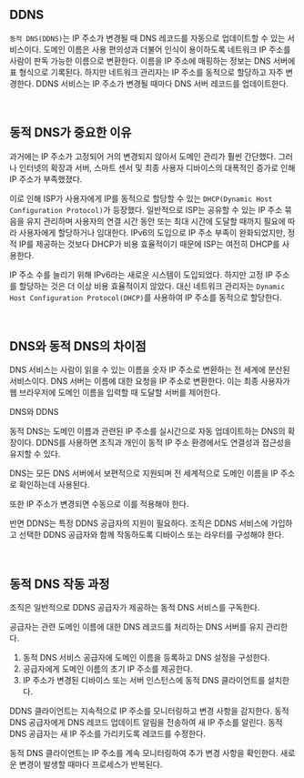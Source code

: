 ## DDNS

`동적 DNS(DDNS)`는 IP 주소가 변경될 때 DNS 레코드를 자동으로 업데이트할 수 있는 서비스이다. 도메인 이름은 사용 편의성과 더불어 인식이 용이하도록 네트워크 IP 주소를 사람이 판독 가능한 이름으로 변환한다. 이름을 IP 주소에 매핑하는 정보는 DNS 서버에 표 형식으로 기록된다. 하지만 네트워크 관리자는 IP 주소를 동적으로 할당하고 자주 변경한다. DDNS 서비스는 IP 주소가 변경될 때마다 DNS 서버 레코드를 업데이트한다.

<br />

## 동적 DNS가 중요한 이유

과거에는 IP 주소가 고정되어 거의 변경되지 않아서 도메인 관리가 훨씬 간단했다. 그러나 인터넷의 확장과 서버, 스마트 센서 및 최종 사용자 디바이스의 대폭적인 증가로 인해 IP 주소가 부족했졌다.

이로 인해 ISP가 사용자에게 IP를 동적으로 할당할 수 있는 `DHCP(Dynamic Host Configuration Protocol)`가 등장했다. 일반적으로 ISP는 공유할 수 있는 IP 주소 묶음을 유지 관리하며 사용자의 연결 시간 동안 또는 최대 시간에 도달할 때까지 필요에 따라 사용자에게 할당하거나 임대한다. IPv6의 도입으로 IP 주소 부족이 완화되었지만, 정적 IP를 제공하는 것보다 DHCP가 비용 효율적이기 때문에 ISP는 여전히 DHCP를 사용한다.

IP 주소 수를 늘리기 위해 IPv6라는 새로운 시스템이 도입되었다. 하지만 고정 IP 주소를 할당하는 것은 더 이상 비용 효율적이지 않았다. 대신 네트워크 관리자는 `Dynamic Host Configuration Protocol(DHCP)`를 사용하여 IP 주소를 동적으로 할당한다.

<br />

## DNS와 동적 DNS의 차이점

DNS 서비스는 사람이 읽을 수 있는 이름을 숫자 IP 주소로 변환하는 전 세계에 분산된 서비스이다. DNS 서버는 이름에 대한 요청을 IP 주소로 변환한다. 이는 최종 사용자가 웹 브라우저에 도메인 이름을 입력할 때 도달할 서버를 제어한다.

DNS와 DDNS

동적 DNS는 도메인 이름과 관련된 IP 주소를 실시간으로 자동 업데이트하는 DNS의 확장이다. DDNS를 사용하면 조직과 개인이 동적 IP 주소 환경에서도 연결성과 접근성을 유지할 수 있다.

DNS는 모든 DNS 서버에서 보편적으로 지원되며 전 세계적으로 도메인 이름을 IP 주소로 확인하는데 사용된다.

또한 IP 주소가 변경되면 수동으로 이를 적용해야 한다.

반면 DDNS는 특정 DDNS 공급자의 지원이 필요하다. 조직은 DDNS 서비스에 가입하고 선택한 DDNS 공급자와 함께 작동하도록 디바이스 또는 라우터를 구성해야 한다.

<br />

## 동적 DNS 작동 과정

조직은 일반적으로 DDNS 공급자가 제공하는 동적 DNS 서비스를 구독한다.

공급자는 관련 도메인 이름에 대한 DNS 레코드를 처리하는 DNS 서버를 유지 관리한다.

1. 동적 DNS 서비스 공급자에 도메인 이름을 등록하고 DNS 설정을 구성한다.
2. 공급자에게 도메인 이름의 초기 IP 주소를 제공한다.
3. IP 주소가 변경된 디바이스 또는 서버 인스턴스에 동적 DNS 클라이언트를 설치한다.

DDNS 클라이언트는 지속적으로 IP 주소를 모니터링하고 변경 사항을 감지한다. 동적 DNS 공급자에게 DNS 레코드 업데이트 알림을 전송하여 새 IP 주소를 알린다. 동적 DNS 공급자는 새 IP 주소를 가리키도록 레코드를 수정한다.

동적 DNS 클라이언트는 IP 주소를 계속 모니터링하여 추가 변경 사항을 확인한다. 새로운 변경이 발생할 때마다 프로세스가 반복된다.
